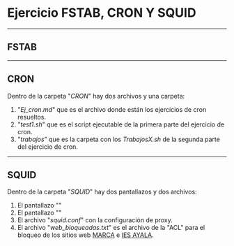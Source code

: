 # Ejercicio FSTAB, CRON Y SQUID

---

## FSTAB



---

## CRON 

Dentro de la carpeta "_CRON_" hay dos archivos y una carpeta:

1. "_Ej_cron.md_" que es el archivo donde están los ejercicios de cron resueltos.
2. "_test1.sh_" que es el script ejecutable de la primera parte del ejercicio de cron.
3. "_trabajos_" que es la carpeta con los _TrabajosX.sh_ de la segunda parte del ejercicio de cron.

---

## SQUID

Dentro de la carpeta "_SQUID_" hay dos pantallazos y dos archivos:

1. El pantallazo "" 
2. El pantallazo ""
3. El archivo "_squid.conf_" con la configuración de proxy.
4. El archivo "_web_bloqueadas.txt_" es el archivo de la "ACL" para el bloqueo de los sitios web [MARCA](https://www.marca.com) e [IES AYALA](https://iesayala.com). 